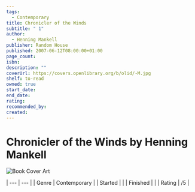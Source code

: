 ```yaml
---
tags:
  - Contemporary
title: Chronicler of the Winds
subtitle: " 1"
author:
  - Henning Mankell
publisher: Random House
published: 2007-06-12T08:00:00+01:00
page_count: 
isbn: 
description: ""
coverUrl: https://covers.openlibrary.org/b/olid/-M.jpg
shelf: to-read
owned: true
start_date: 
end_date: 
rating: 
recommended_by: 
created: 
---
```


# Chronicler of the Winds by Henning Mankell

![Book Cover Art](https://covers.openlibrary.org/b/olid/-M.jpg)


| --- | --- |
| Genre | Contemporary |
| Started |  |
| Finished |  |
| Rating | /5 |

